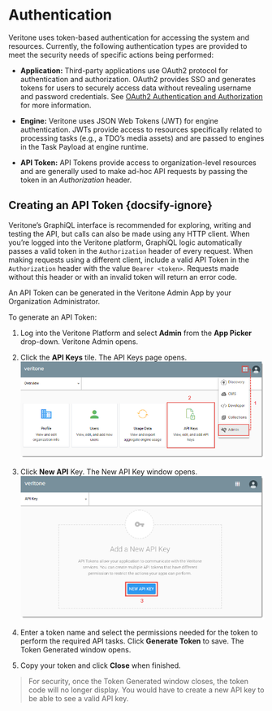 # Authentication

Veritone uses token-based authentication for accessing the system and resources. Currently, the following authentication types are provided to meet the security needs of specific actions being performed:

* **Application:** Third-party applications use OAuth2 protocol for authentication and authorization. OAuth2 provides SSO and generates tokens for users to securely access data without revealing username and password credentials. See [OAuth2 Authentication and Authorization](/developer/applications/oauth) for more information.

* **Engine:** Veritone uses JSON Web Tokens (JWT) for engine authentication. JWTs provide access to resources specifically related to processing tasks (e.g., a TDO’s media assets) and are passed to engines in the Task Payload at engine runtime.

* **API Token:** API Tokens provide access to organization-level resources and are generally used to make ad-hoc API requests by passing the token in an *Authorization* header.

## Creating an API Token {docsify-ignore}

Veritone’s GraphiQL interface is recommended for exploring, writing and testing the API, but calls can also be made using any HTTP client.
When you’re logged into the Veritone platform, GraphiQL logic automatically passes a valid token in the `Authorization` header of every request.
When making requests using a different client, include a valid API Token in the `Authorization` header with the value `Bearer <token>`.
Requests made without this header or with an invalid token will return an error code.

An API Token can be generated in the Veritone Admin App by your Organization Administrator.

To generate an API Token:

1. Log into the Veritone Platform and select **Admin** from the **App Picker** drop-down.
Veritone Admin opens.

2. Click the **API Keys** tile.
The API Keys page opens.
![Get API Token](_media/Get-API-Token-1.png)

3. Click **New API** Key.
The New API Key window opens.
![Get API Token](_media/Get-API-Token-2.png)

4. Enter a token name and select the permissions needed for the token to perform the required API tasks.
Click **Generate Token** to save.
The Token Generated window opens.

5. Copy your token and click **Close** when finished.

> For security, once the Token Generated window closes, the token code will no longer display.
You would have to create a new API key to be able to see a valid API key.
